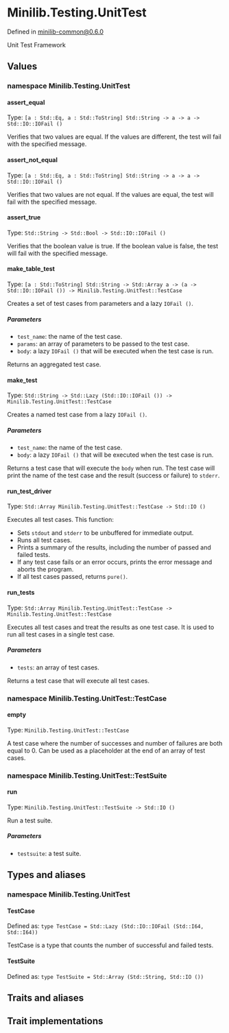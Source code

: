 # Minilib.Testing.UnitTest

Defined in minilib-common@0.6.0

Unit Test Framework

## Values

### namespace Minilib.Testing.UnitTest

#### assert_equal

Type: `[a : Std::Eq, a : Std::ToString] Std::String -> a -> a -> Std::IO::IOFail ()`

Verifies that two values are equal. If the values are different, the test will fail with the specified message.

#### assert_not_equal

Type: `[a : Std::Eq, a : Std::ToString] Std::String -> a -> a -> Std::IO::IOFail ()`

Verifies that two values are not equal. If the values are equal, the test will fail with the specified message.

#### assert_true

Type: `Std::String -> Std::Bool -> Std::IO::IOFail ()`

Verifies that the boolean value is true. If the boolean value is false, the test will fail with the specified message.

#### make_table_test

Type: `[a : Std::ToString] Std::String -> Std::Array a -> (a -> Std::IO::IOFail ()) -> Minilib.Testing.UnitTest::TestCase`

Creates a set of test cases from parameters and a lazy `IOFail ()`.

##### Parameters

- `test_name`: the name of the test case.
- `params`: an array of parameters to be passed to the test case.
- `body`: a lazy `IOFail ()` that will be executed when the test case is run.

Returns an aggregated test case.

#### make_test

Type: `Std::String -> Std::Lazy (Std::IO::IOFail ()) -> Minilib.Testing.UnitTest::TestCase`

Creates a named test case from a lazy `IOFail ()`.

##### Parameters

- `test_name`: the name of the test case.
- `body`: a lazy `IOFail ()` that will be executed when the test case is run.

Returns a test case that will execute the `body` when run.
The test case will print the name of the test case and the result (success or failure) to `stderr`.

#### run_test_driver

Type: `Std::Array Minilib.Testing.UnitTest::TestCase -> Std::IO ()`

Executes all test cases. This function:
- Sets `stdout` and `stderr` to be unbuffered for immediate output.
- Runs all test cases.
- Prints a summary of the results, including the number of passed and failed tests.
- If any test case fails or an error occurs, prints the error message and aborts the program.
- If all test cases passed, returns `pure()`.

#### run_tests

Type: `Std::Array Minilib.Testing.UnitTest::TestCase -> Minilib.Testing.UnitTest::TestCase`

Executes all test cases and treat the results as one test case.
It is used to run all test cases in a single test case.

##### Parameters

- `tests`: an array of test cases.

Returns a test case that will execute all test cases.

### namespace Minilib.Testing.UnitTest::TestCase

#### empty

Type: `Minilib.Testing.UnitTest::TestCase`

A test case where the number of successes and number of failures are both equal to 0.
Can be used as a placeholder at the end of an array of test cases.

### namespace Minilib.Testing.UnitTest::TestSuite

#### run

Type: `Minilib.Testing.UnitTest::TestSuite -> Std::IO ()`

Run a test suite.

##### Parameters

- `testsuite`: a test suite.

## Types and aliases

### namespace Minilib.Testing.UnitTest

#### TestCase

Defined as: `type TestCase = Std::Lazy (Std::IO::IOFail (Std::I64, Std::I64))`

TestCase is a type that counts the number of successful and failed tests.

#### TestSuite

Defined as: `type TestSuite = Std::Array (Std::String, Std::IO ())`

## Traits and aliases

## Trait implementations